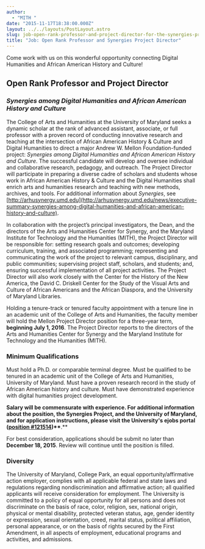 ```yaml
---
author:
  - "MITH "
date: "2015-11-17T18:38:00.000Z"
layout: ../../layouts/PostLayout.astro
slug: job-open-rank-professor-and-project-director-for-the-synergies-project
title: "Job: Open Rank Professor and Synergies Project Director"
---
```


Come work with us on this wonderful opportunity connecting Digital Humanities and African American History and Culture!

## Open Rank Professor and Project Director

### **_Synergies among Digital Humanities and African American History and Culture_**

The College of Arts and Humanities at the University of Maryland seeks a dynamic scholar at the rank of advanced assistant, associate, or full professor with a proven record of conducting innovative research and teaching at the intersection of African American History & Culture and Digital Humanities to direct a major Andrew W. Mellon Foundation-funded project: _Synergies among Digital Humanities and African American History and Culture_. The successful candidate will develop and oversee individual and collaborative research, pedagogy, and outreach. The Project Director will participate in preparing a diverse cadre of scholars and students whose work in African American History & Culture and the Digital Humanities shall enrich arts and humanities research and teaching with new methods, archives, and tools. For additional information about _Synergies_, see [http://arhusynergy.umd.edu](http://arhusynergy.umd.edu/news/executive-summary-synergies-among-digital-humanities-and-african-american-history-and-culture).

In collaboration with the project’s principal investigators, the Dean, and the directors of the Arts and Humanities Center for Synergy, and the Maryland Institute for Technology and the Humanities (MITH), the Project Director will be responsible for: setting research goals and outcomes; developing curriculum, training, and associated programming; representing and communicating the work of the project to relevant campus, disciplinary, and public communities; supervising project staff, scholars, and students; and, ensuring successful implementation of all project activities. The Project Director will also work closely with the Center for the History of the New America, the David C. Driskell Center for the Study of the Visual Arts and Culture of African Americans and the African Diaspora, and the University of Maryland Libraries.

Holding a tenure-track or tenured faculty appointment with a tenure line in an academic unit of the College of Arts and Humanities, the faculty member will hold the Mellon Project Director position for a three-year term, **beginning July 1, 2016**. The Project Director reports to the directors of the Arts and Humanities Center for Synergy and the Maryland Institute for Technology and the Humanities (MITH).

### **Minimum Qualifications**

Must hold a Ph.D. or comparable terminal degree. Must be qualified to be tenured in an academic unit of the College of Arts and Humanities, University of Maryland. Must have a proven research record in the study of African American history and culture. Must have demonstrated experience with digital humanities project development.

**Salary will be commensurate with experience. For additional information about the position, the Synergies Project, and the University of Maryland, and for application instructions, please visit the University's ejobs portal ([position #121514](https://ejobs.umd.edu/postings/38224))\*\***.\*\*

For best consideration, applications should be submit no later than **December 18, 2015**. Review will continue until the position is filled.

### **Diversity**

The University of Maryland, College Park, an equal opportunity/affirmative action employer, complies with all applicable federal and state laws and regulations regarding nondiscrimination and affirmative action; all qualified applicants will receive consideration for employment. The University is committed to a policy of equal opportunity for all persons and does not discriminate on the basis of race, color, religion, sex, national origin, physical or mental disability, protected veteran status, age, gender identity or expression, sexual orientation, creed, marital status, political affiliation, personal appearance, or on the basis of rights secured by the First Amendment, in all aspects of employment, educational programs and activities, and admissions.
